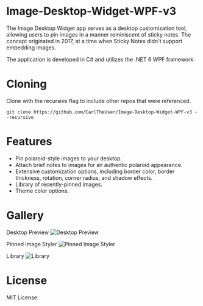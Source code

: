 # Image-Desktop-Widget-WPF-v3
The Image Desktop Widget app serves as a desktop customization tool, allowing users to pin images in a manner reminiscent of sticky notes. The concept originated in 2017, at a time when Sticky Notes didn't support embedding images.

The application is developed in C# and utilizes the .NET 6 WPF framework.

# Cloning
Clone with the recursive flag to include other repos that were referenced.

`git clone https://github.com/CarlTheUser/Image-Desktop-Widget-WPF-v3 --recursive`

# Features
* Pin polaroid-style images to your desktop.
* Attach brief notes to images for an authentic polaroid appearance.
* Extensive customization options, including border color, border thickness, rotation, corner radius, and shadow effects.
* Library of recently-pinned images.
* Theme color options.

# Gallery

Desktop Preview
![Desktop Preview](https://lh3.googleusercontent.com/drive-viewer/AITFw-zVT8SXpeffQaxQD9-5Vkev9EJjZIjW9tDXXaWunzEc04jD72y2mb9SgrRD549AponsuoQEUtCR42M1xwcYoOVPSvg3xw=s1600)

Pinned Image Styler
![Pinned Image Styler](https://lh3.googleusercontent.com/drive-viewer/AITFw-wQ-pqIb258ZferHy6GzCZGPe2SlNkefn3iNqDbreIiAcdwgxsqsEz9IgM457fm4anLq-n21ycOI_H6Vy6TVp3o3Yke5w=s1600)

Library
![Library](https://lh3.googleusercontent.com/drive-viewer/AITFw-y_cysVGNHfcYIiE-koQZ_cyVzkVtuRXE01TlqaiTe5AR0OhZKctaI1IxlCDBY6uIVP-iigphITO01LksNQB5e4RFrskQ=s1600)

# License
MIT License.
